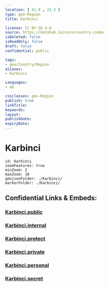 ```yaml
---
location: [ 41.8 , 22.3 ] 
type: geo-Region
title: Karbinci

license: CC BY-SA 4.0
source: https://datahub.io/core/country-codes
isDeleted: false
isReadOnly: false
draft: false
confidential: public

tags:
- geo/Country/Region
aliases:
- Karbinci

Languages:
- de

cssclasses: geo-Region
publish: true
linkTitle: 
keywords: 
layout: 
publishDate: 
expiryDate: 
---
```


# Karbinci

```leaflet
id: Karbinci
zoomFeatures: true 
minZoom: 2 
maxZoom: 18
geojsonFolder: ./Karbinci/
markerFolder: ./Karbinci/
```


## Confidential Links & Embeds: 

### [Karbinci.public](/_public/\Earth\Continent\Europe\Europe~South\Macedonia~North\Municipalities~MacedoniaKarbinci.public.md) 

### [Karbinci.internal](/_internal/\Earth\Continent\Europe\Europe~South\Macedonia~North\Municipalities~MacedoniaKarbinci.internal.md) 

### [Karbinci.protect](/_protect/\Earth\Continent\Europe\Europe~South\Macedonia~North\Municipalities~MacedoniaKarbinci.protect.md) 

### [Karbinci.private](/_private/\Earth\Continent\Europe\Europe~South\Macedonia~North\Municipalities~MacedoniaKarbinci.private.md) 

### [Karbinci.personal](/_personal/\Earth\Continent\Europe\Europe~South\Macedonia~North\Municipalities~MacedoniaKarbinci.personal.md) 

### [Karbinci.secret](/_secret/\Earth\Continent\Europe\Europe~South\Macedonia~North\Municipalities~MacedoniaKarbinci.secret.md)

